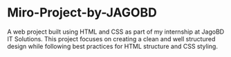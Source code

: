 # Miro-Project-by-JAGOBD
A web project built using HTML and CSS as part of my internship at JagoBD IT Solutions. This project focuses on creating a clean and well structured design while following best practices for HTML structure and CSS styling.
